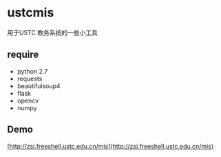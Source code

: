 # ustcmis

用于USTC 教务系统的一些小工具

## require

* python 2.7
* requests
* beautifulsoup4
* flask
* opencv
* numpy


## Demo

[http://zsj.freeshell.ustc.edu.cn/mis](http://zsj.freeshell.ustc.edu.cn/mis)
